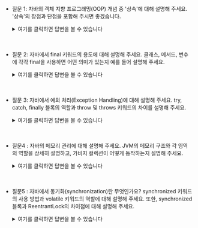 - 질문 1: 자바의 객체 지향 프로그래밍(OOP) 개념 중 '상속'에 대해 설명해 주세요. '상속'의 장점과 단점을 포함해 주시면    좋겠습니다.
    <details>
    <summary>여기를 클릭하면 답변을 볼 수 있습니다</summary>
    
    - 자바의 객체 지향 프로그래밍(OOP) 개념 중 '상속'에 대해 설명드리겠습니다. 상속은 한 클래스가 다른 클래스의 속성과 메서드를 물려받아 재사용할 수 있도록 하는 기능입니다. 이를 통해 코드의 재사용성을 높이고, 유지보수성을 개선할 수 있습니다.
    
    - 장점 : 
        1. 코드 재사용성: 기존 클래스의 기능을 그대로 사용하면서 필요한 기능을 추가하거나 수정할 수 있습니다. 이를 통해 코드 중복을 줄이고 개발 효율성을 높일 수 있습니다.
        2. 유지보수성 향상: 공통 기능을 상위 클래스에 정의해 두면, 하위 클래스에서 이를 자동으로 상속받아 사용할 수 있어 유지보수가 용이합니다. 상위 클래스의 기능을 수정하면, 이를 상속받은 모든 하위 클래스에 자동으로 적용됩니다.
        3. 유연한 설계: 상속을 통해 클래스 간의 계층 구조를 만들 수 있어, 시스템을 유연하게 설계할 수 있습니다.
    
    - 단점:
        1. 단일 상속: 자바는 단일 상속만을 지원합니다. 즉, 한 클래스는 하나의 부모 클래스만 가질 수 있습니다. 이로 인해 다중 상속이 필요한 경우에는 인터페이스를 사용해야 합니다.
        2. 강한 결합: 상속을 남용하면, 상위 클래스와 하위 클래스 간의 결합도가 높아져, 변경에 취약해질 수 있습니다. 상위 클래스의 변경이 하위 클래스에 영향을 미칠 수 있기 때문에, 상속 구조를 설계할 때 신중해야 합니다.
        3. 복잡성 증가: 상속 계층이 깊어지면, 시스템의 복잡성이 증가할 수 있습니다. 이는 코드를 이해하고 디버깅하는 데 어려움을 초래할 수 있습니다.
    </details>
    <br/>
    <br/>

- 질문 2: 자바에서 final 키워드의 용도에 대해 설명해 주세요. 클래스, 메서드, 변수에 각각 final을 사용하면 어떤 의미가 있는지 예를 들어 설명해 주세요.
    <details>
    <summary>여기를 클릭하면 답변을 볼 수 있습니다</summary>
   
    - final 키워드는 자바에서 변경할 수 없다는 의미를 가지며, 클래스, 메서드, 변수에 각각 다르게 적용될 수 있습니다.
        
        - 변수에서 사용 시 : 변수를 final로 선언하면, 해당 변수의 값을 한 번 초기화한 후 변경할 수 없습니다. 즉, 상수로 사용할 수 있습니다.
        - 메소드에서 사용 시 : 메서드를 final로 선언하면, 그 메서드는 하위 클래스에서 오버라이드할 수 없습니다. 이를 통해 메서드의 구현을 변경하지 못하도록 할 수 있습니다.
        - 클래스에서 사용 시 : 클래스를 final로 선언하면, 그 클래스는 다른 클래스가 상속할 수 없습니다. 이를 통해 클래스의 구조를 변경하지 못하도록 할 수 있습니다. 
    </details>
    <br/>
    <br/>

- 질문 3: 자바에서 예외 처리(Exception Handling)에 대해 설명해 주세요. try, catch, finally 블록의 역할과 throw 및 throws 키워드의 차이를 설명해 주세요.
    <details>
    <summary>여기를 클릭하면 답변을 볼 수 있습니다</summary>

    - 자바에서 예외 처리(Exception Handling)는 프로그램 실행 중 발생할 수 있는 예외 상황을 적절히 처리하여 프로그램이 비정상적으로 종료되지 않도록 하는 방법입니다. 예외 처리는 try, catch, finally 블록과 throw, throws 키워드를 사용하여 구현할 수 있습니다.
        - try 블록:  예외가 발생할 수 있는 코드를 감싸는 블록입니다. try 블록 내에서 예외가 발생하면, 해당 예외를 처리하기 위해 catch 블록으로 제어가 이동합니다.
        - catch 블록:  try 블록에서 발생한 특정 예외를 처리하는 블록입니다. 예외 유형에 따라 여러 개의 catch 블록을 사용할 수 있습니다.
        - finally 블록: 예외 발생 여부와 관계없이 항상 실행되는 블록입니다. 주로 자원 해제 작업에 사용됩니다.
        - throw 키워드: 예외를 강제로 발생시키는 키워드입니다. 사용자 정의 예외를 생성하거나 특정 상황에서 예외를 발생시킬 때 사용됩니다.
        - throws 키워드: 메서드 선언부에 사용되어 해당 메서드가 발생시킬 수 있는 예외를 명시합니다. 호출자에게 예외가 발생할 수 있음을 알리는 역할을 합니다.
    </details>
    <br/>
    <br/>

- 질문4 : 자바의 메모리 관리에 대해 설명해 주세요. JVM의 메모리 구조와 각 영역의 역할을 상세히 설명하고, 가비지 컬렉션이 어떻게 동작하는지 설명해 주세요.
    <details>
    <summary>여기를 클릭하면 답변을 볼 수 있습니다</summary>
    
    - 자바의 메모리 관리는 JVM(Java Virtual Machine)에 의해 수행됩니다. JVM의 메모리 구조는 크게 여러 영역으로 나뉩니다.

    - 메소드 영역 (Method Area)
        - 클래스에 대한 메타데이터, 상수, static 변수, 메서드 코드 등을 저장합니다.
        - 모든 스레드가 공유하는 영역입니다.
    
    - 힙 영역 (Heap Area)
        - 모든 객체와 배열이 저장되는 곳입니다.
        - 모든 스레드가 공유하는 영역입니다.
        - 가비지 컬렉션의 주요 대상입니다.
    
    - 스택 영역 (Stack Area)
        - 각 스레드마다 별도로 존재하며, 메서드 호출 시 생성되는 지역 변수, 매개 변수, 리턴 값 등을 저장합니다.
        - 메서드 호출 시마다 프레임이 생성되고, 메서드가 종료되면 해당 프레임이 제거됩니다.
    
    - PC 레지스터 (Program Counter Register)
        - 현재 실행 중인 JVM 명령의 주소를 가리킵니다.
        - 각 스레드마다 별도로 존재합니다.
    
    - 네이티브 메소드 스택 (Native Method Stack)
        - 자바 외부의 네이티브 코드를 실행할 때 사용됩니다.
    
    - 가비지 컬렉션 (Garbage Collection)
        - 자바는 자동 메모리 관리를 위해 가비지 컬렉션을 사용합니다. 이는 더 이상 참조되지 않는 객체를 자동으로 메모리에서 해제하는 과정입니다.
        - Mark and Sweep Algorithm: 객체가 사용 중인지 확인(marking)하고, 사용되지 않는 객체를 메모리에서 제거(sweeping)하는 방식입니다.
        - Generational Garbage Collection: 객체의 생애주기를 고려하여, Young Generation과 Old Generation으로 나누어 가비지 컬렉션을 최적화합니다.
        - Young Generation: 새로 생성된 객체가 할당되는 공간으로, 여기서 살아남은 객체는 Old Generation으로 이동합니다.
        - Old Generation: Young Generation에서 살아남은 객체가 이동하는 공간으로, 주기적으로 가비지 컬렉션이 수행됩니다.
        - Minor GC: Young Generation에서 발생하는 가비지 컬렉션입니다. 빈번하게 발생하지만, 시간이 짧습니다.
        - Major GC (Full GC): Old Generation과 Young Generation을 모두 포함하여 발생하는 가비지 컬렉션입니다. 드물게 발생하지만, 시간이 더 오래 걸립니다.
    </details>
    <br/>
    <br/>

- 질문5 : 자바에서 동기화(synchronization)란 무엇인가요? synchronized 키워드의 사용 방법과 volatile 키워드의 역할에 대해 설명해 주세요. 또한, synchronized 블록과 ReentrantLock의 차이점에 대해 설명해 주세요.
    <details>
    <summary>여기를 클릭하면 답변을 볼 수 있습니다</summary>

    - 동기화란 : 동기화는 멀티 스레드 환경에서 동시에 접근 가능한 공유 자원의 일관성을 유지하기 위해 사용됩니다.
    - synchronized 키워드
        - 메소드와 블럭 단위로 사용되며 해당 키워드가 들어있는 겨우 한 스레드만 접근이 가능합니다.
    - volatile 키워드
        - CPU 캐시가 아닌 메인 메모리에 직접 읽고 쓰여지게 하여, 여러 스레드에 의해 읽고 쓰여지는 변수의 일관성을 보장합니다.
    - synchronized 블록과 ReentrantLock의 차이점

    </details>
    <br/>
    <br/>